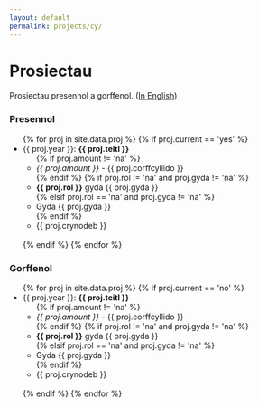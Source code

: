 ```yaml
---
layout: default
permalink: projects/cy/
---
```


# Prosiectau

Prosiectau presennol a gorffenol. ([In English](/projects/))

### Presennol

<ul>
{% for proj in site.data.proj %}
  {% if proj.current == 'yes' %}
  <li>{{ proj.year }}: <b>{{ proj.teitl }}</b><br>
  <ul>
  {% if proj.amount != 'na' %}
  <li><i>{{ proj.amount }}</i> - {{ proj.corffcyllido }}</li>
  {% endif %}
  {% if proj.rol != 'na' and proj.gyda != 'na' %}
  <li><b>{{ proj.rol }}</b> gyda {{ proj.gyda }}</li>
  {% elsif proj.rol == 'na' and proj.gyda != 'na' %}
  <li>Gyda {{ proj.gyda }}</li>
  {% endif %}
  <li>{{ proj.crynodeb }}</li>
  </ul>
  </li><br>
  {% endif %}
{% endfor %}
</ul>

### Gorffenol

<ul>
{% for proj in site.data.proj %}
  {% if proj.current == 'no' %}
  <li>{{ proj.year }}: <b>{{ proj.teitl }}</b><br>
  <ul>
  {% if proj.amount != 'na' %}
  <li><i>{{ proj.amount }}</i> - {{ proj.corffcyllido }}</li>
  {% endif %}
  {% if proj.rol != 'na' and proj.gyda != 'na' %}
  <li><b>{{ proj.rol }}</b> gyda {{ proj.gyda }}</li>
  {% elsif proj.rol == 'na' and proj.gyda != 'na' %}
  <li>Gyda {{ proj.gyda }}</li>
  {% endif %}
  <li>{{ proj.crynodeb }}</li>
  </ul>
  </li><br>
  {% endif %}
{% endfor %}
</ul>